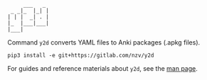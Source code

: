         ___   _ 
     _ _|_  |_| |
    | | |  _| . |
    |_  |___|___|
    |___|        

Command `y2d` converts YAML files to Anki packages (.apkg files).

    pip3 install -e git+https://gitlab.com/nzv/y2d

For guides and reference materials about `y2d`, see the [man page][0].

[0]: y2d.1
